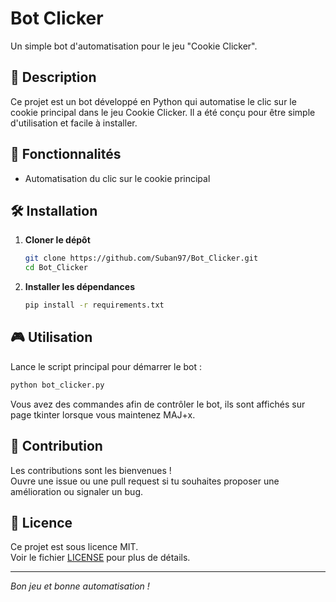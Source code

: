 # Bot Clicker

Un simple bot d'automatisation pour le jeu "Cookie Clicker".

## 📝 Description

Ce projet est un bot développé en Python qui automatise le clic sur le cookie principal dans le jeu Cookie Clicker. Il a été conçu pour être simple d'utilisation et facile à installer.

## 🚀 Fonctionnalités

- Automatisation du clic sur le cookie principal

## 🛠 Installation

1. **Cloner le dépôt**
   ```bash
   git clone https://github.com/Suban97/Bot_Clicker.git
   cd Bot_Clicker
   ```

2. **Installer les dépendances**
   ```bash
   pip install -r requirements.txt
   ```

## 🎮 Utilisation

Lance le script principal pour démarrer le bot :
```bash
python bot_clicker.py
```

Vous avez des commandes afin de contrôler le bot,
ils sont affichés sur page tkinter lorsque vous maintenez MAJ+x.


## 🤝 Contribution

Les contributions sont les bienvenues !  
Ouvre une issue ou une pull request si tu souhaites proposer une amélioration ou signaler un bug.

## 📜 Licence

Ce projet est sous licence MIT.  
Voir le fichier [LICENSE](LICENSE) pour plus de détails.

---

*Bon jeu et bonne automatisation !*
